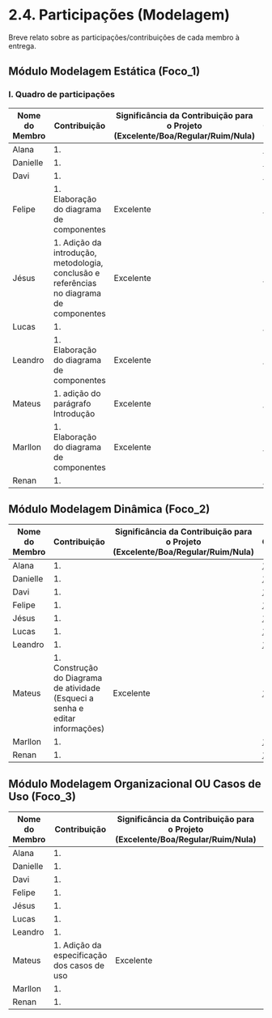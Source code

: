 # 2.4. Participações (Modelagem)

Breve relato sobre as participações/contribuições de cada membro à entrega.

<!-- Observações da professora: -->
<!-- |Nome do Membro | Contribuição | Significância da Contribuição para o Projeto (Excelente/Boa/Regular/Ruim/Nula) | Comprobatórios Claros (com link)

EXEMPLO:
| Fulano | 1. Participação na elaboração do Diagrama de Atividades. | Boa | Registro nos Versionamentos do Documento de Modelagem Dinâmica, conforme (link).

TODOS DEVEM PARTICIPAR, MOSTRANDO SEUS PONTOS DE VISTA E COMO COLABORARAM NESSA ETAPA DA ENTREGA COM COMPROBATÓRIOS. -->

## Módulo Modelagem Estática (Foco_1)

### I. Quadro de participações

| Nome do Membro | Contribuição                                                                             | Significância da Contribuição para o Projeto <br> (Excelente/Boa/Regular/Ruim/Nula) | Comprobatórios       |
| -------------- | ---------------------------------------------------------------------------------------- | ----------------------------------------------------------------------------------- | -------------------- |
| Alana          | 1. <br>                                                                                  |                                                                                     | [1. ](#) <br>        |
| Danielle       | 1. <br>                                                                                  |                                                                                     | [1. ](#) <br>        |
| Davi           | 1. <br>                                                                                  |                                                                                     | [1. ](#) <br>        |
| Felipe         | 1. Elaboração do diagrama de componentes <br>                                            | Excelente                                                                           | [1.Commits ]() <br>  |
| Jésus          | 1. Adição da introdução, metodologia, conclusão e referências no diagrama de componentes | Excelente                                                                           | [1.Commits ]() <br>  |
| Lucas          | 1. <br>                                                                                  |                                                                                     | [1. ](#) <br>        |
| Leandro        | 1. Elaboração do diagrama de componentes <br>                                            | Excelente                                                                           | [1.Commits ]() <br>  |
| Mateus         | 1. adição do parágrafo Introdução<br>                                                     |           Excelente                                                                | [1.Commits ](https://github.com/UnBArqDsw2025-1-Turma01/2025.1-T01-_G2_PinacotecaOnline_Entrega_02/commit/1d363f047cf1d714537b8e352e75a98f268fe54a) <br>        |
| Marllon        | 1. Elaboração do diagrama de componentes <br>                                            | Excelente                                                                           | [1.Commits ]() <br> |
| Renan          | 1. <br>                                                                                  |                                                                                     | [1. ](#) <br>        |

## Módulo Modelagem Dinâmica (Foco_2)

| Nome do Membro | Contribuição | Significância da Contribuição para o Projeto <br> (Excelente/Boa/Regular/Ruim/Nula) | Comprobatórios |
| -------------- | ------------ | ----------------------------------------------------------------------------------- | -------------- |
| Alana          | 1. <br>      |                                                                                     | [1. ](#) <br>  |
| Danielle       | 1. <br>      |                                                                                     | [1. ](#) <br>  |
| Davi           | 1. <br>      |                                                                                     | [1. ](#) <br>  |
| Felipe         | 1. <br>      |                                                                                     | [1. ](#) <br>  |
| Jésus          | 1. <br>      |                                                                                     | [1. ](#) <br>  |
| Lucas          | 1. <br>      |                                                                                     | [1. ](#) <br>  |
| Leandro        | 1. <br>      |                                                                                     | [1. ](#) <br>  |
| Mateus         | 1. Construção do Diagrama de atividade (Esqueci a senha e editar informações) <br>      |   Excelente                                                                                  | [1.CoAutor ](#) <br>  |
| Marllon        | 1. <br>      |                                                                                     | [1. ](#) <br>  |
| Renan          | 1. <br>      |                                                                                     | [1. ](#) <br>  |

## Módulo Modelagem Organizacional OU Casos de Uso (Foco_3)

| Nome do Membro | Contribuição | Significância da Contribuição para o Projeto <br> (Excelente/Boa/Regular/Ruim/Nula) | Comprobatórios |
| -------------- | ------------ | ----------------------------------------------------------------------------------- | -------------- |
| Alana          | 1. <br>      |                                                                                     | [1. ](#) <br>  |
| Danielle       | 1. <br>      |                                                                                     | [1. ](#) <br>  |
| Davi           | 1. <br>      |                                                                                     | [1. ](#) <br>  |
| Felipe         | 1. <br>      |                                                                                     | [1. ](#) <br>  |
| Jésus          | 1. <br>      |                                                                                     | [1. ](#) <br>  |
| Lucas          | 1. <br>      |                                                                                     | [1. ](#) <br>  |
| Leandro        | 1. <br>      |                                                                                     | [1. ](#) <br>  |
| Mateus         | 1. Adição da especificação dos casos de uso <br>      |           Excelente                                                                          | [1. Commits ](https://github.com/UnBArqDsw2025-1-Turma01/2025.1-T01-_G2_PinacotecaOnline_Entrega_02/commit/7661db853a9793f9d6572a1feda7ad80426e7343) <br>  |
| Marllon        | 1. <br>      |                                                                                     | [1. ](#) <br>  |
| Renan          | 1. <br>      |                                                                                     | [1. ](#) <br>  |
